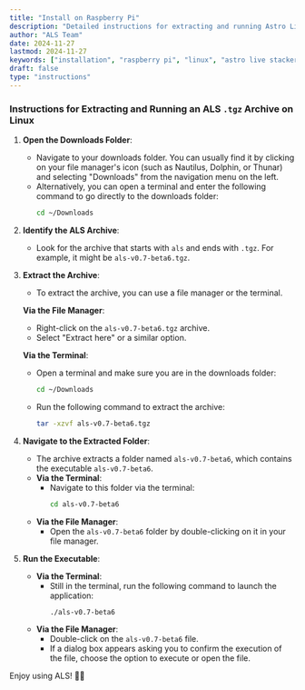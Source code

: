 ```yaml
---
title: "Install on Raspberry Pi"
description: "Detailed instructions for extracting and running Astro Live Stacker (ALS) on a Raspberry Pi with Linux."
author: "ALS Team"
date: 2024-11-27
lastmod: 2024-11-27
keywords: ["installation", "raspberry pi", "linux", "astro live stacker", "guide"]
draft: false
type: "instructions"
---
```



<div class="content-wrapper">
  <!-- markdown content start -->

### Instructions for Extracting and Running an ALS `.tgz` Archive on Linux

1. **Open the Downloads Folder**:
   - Navigate to your downloads folder. You can usually find it by clicking on your file manager's icon (such as Nautilus, Dolphin, or Thunar) and selecting "Downloads" from the navigation menu on the left.
   - Alternatively, you can open a terminal and enter the following command to go directly to the downloads folder:
     ```bash
     cd ~/Downloads
     ```

2. **Identify the ALS Archive**:
   - Look for the archive that starts with `als` and ends with `.tgz`. For example, it might be `als-v0.7-beta6.tgz`.

3. **Extract the Archive**:
   - To extract the archive, you can use a file manager or the terminal.
   
   **Via the File Manager**:
     - Right-click on the `als-v0.7-beta6.tgz` archive.
     - Select "Extract here" or a similar option.
   
   **Via the Terminal**:
     - Open a terminal and make sure you are in the downloads folder:
       ```bash
       cd ~/Downloads
       ```
     - Run the following command to extract the archive:
       ```bash
       tar -xzvf als-v0.7-beta6.tgz
       ```

4. **Navigate to the Extracted Folder**:
   - The archive extracts a folder named `als-v0.7-beta6`, which contains the executable `als-v0.7-beta6`.
   - **Via the Terminal**:
     - Navigate to this folder via the terminal:
       ```bash
       cd als-v0.7-beta6
       ```
   - **Via the File Manager**:
     - Open the `als-v0.7-beta6` folder by double-clicking on it in your file manager.

5. **Run the Executable**:
   - **Via the Terminal**:
     - Still in the terminal, run the following command to launch the application:
       ```bash
       ./als-v0.7-beta6
       ```
   - **Via the File Manager**:
     - Double-click on the `als-v0.7-beta6` file.
     - If a dialog box appears asking you to confirm the execution of the file, choose the option to execute or open the file.

Enjoy using ALS! 🚀✨

  <!-- markdown content end -->
</div>
